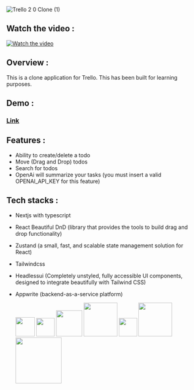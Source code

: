 ![Trello 2 0 Clone (1)](https://github.com/SRayen/Trello-Clone-NextJS/assets/13922445/07656f51-f96c-47b6-aef9-caccc34f2725)

## Watch the video :

[![Watch the video](https://github-production-user-asset-6210df.s3.amazonaws.com/13922445/270660142-140e5cb6-d3a9-4e0c-bd39-316968a1acb3.png)](https://drive.google.com/file/d/1oqSZwFHLX2IUvKXnq7JmT9nrPwLxcHZ8/view)

## Overview :

This is a clone application for Trello. This has been built for learning purposes.

## Demo :

### [Link](https://trello-clone-next-js-two.vercel.app/) 

## Features :

- Ability to create/delete a todo
- Move (Drag and Drop) todos
- Search for todos
- OpenAi will summarize your tasks (you must insert a valid  OPENAI_API_KEY for this feature)

## Tech stacks :

- Nextjs with typescript  
- React Beautiful DnD (library that provides the tools to build drag and drop functionality)
- Zustand (a small, fast, and scalable state management solution for React)
- Tailwindcss
- Headlessui (Completely unstyled, fully accessible UI components, designed to integrate beautifully with Tailwind CSS)
- Appwrite (backend-as-a-service platform)

  <img src="https://github.com/marwin1991/profile-technology-icons/assets/136815194/5f8c622c-c217-4649-b0a9-7e0ee24bd704" width="50">
  <img src="https://user-images.githubusercontent.com/25181517/183890598-19a0ac2d-e88a-4005-a8df-1ee36782fde1.png" width="48">
  <img src="https://user-images.githubusercontent.com/2182637/53611918-54c1ff80-3c24-11e9-9917-66ac3cef513d.png" width="68">
  <img src="https://github.com/pmndrs/zustand/blob/main/bear.jpg?raw=true" width="88">
  <img src="https://user-images.githubusercontent.com/25181517/202896760-337261ed-ee92-4979-84c4-d4b829c7355d.png" width="48">
   <img src="https://headlessui.dev/_next/static/media/social-card.3e0b1ed1aac3c1db62a0a1e7023d250b.jpg" width="88">
   <img src="https://res.cloudinary.com/practicaldev/image/fetch/s--AL5kwX_O--/c_imagga_scale,f_auto,fl_progressive,h_420,q_auto,w_1000/https://dev-to-uploads.s3.amazonaws.com/uploads/articles/h11ky1kbcdyaf0dgcl2o.png" width="120">
    

